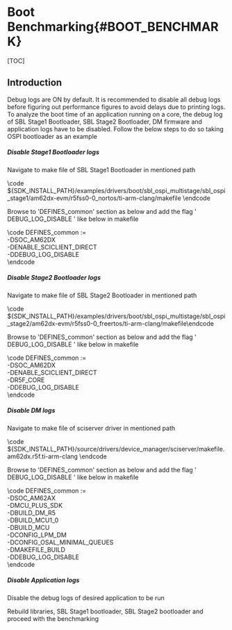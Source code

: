 # Boot Benchmarking{#BOOT_BENCHMARK}

[TOC]

## Introduction
Debug logs are ON by default. It is recommended to disable all debug logs before figuring out performance figures to avoid delays due to printing logs. To analyze the boot time of an application running on a core, the debug log of SBL Stage1 Bootloader, SBL Stage2 Bootloader, DM firmware and application logs have to be disabled. Follow the below steps to do so taking OSPI bootloader as an example

 ##### Disable Stage1 Bootloader logs

Navigate to make file of SBL Stage1 Bootloader in mentioned path

\code
${SDK_INSTALL_PATH}/examples/drivers/boot/sbl_ospi_multistage/sbl_ospi_stage1/am62dx-evm/r5fss0-0_nortos/ti-arm-clang/makefile
\endcode

Browse to 'DEFINES_common' section as below and add the flag ' DEBUG_LOG_DISABLE ' like below in makefile

\code
DEFINES_common := \
	-DSOC_AM62DX \
	-DENABLE_SCICLIENT_DIRECT \
    -DDEBUG_LOG_DISABLE \
\endcode

 ##### Disable Stage2 Bootloader logs

Navigate to make file of SBL Stage2 Bootloader in mentioned path

\code
  ${SDK_INSTALL_PATH}/examples/drivers/boot/sbl_ospi_multistage/sbl_ospi_stage2/am62dx-evm/r5fss0-0_freertos/ti-arm-clang/makefile\endcode

Browse to 'DEFINES_common' section as below and add the flag ' DEBUG_LOG_DISABLE ' like below in makefile

\code
DEFINES_common := \
	-DSOC_AM62DX \
	-DENABLE_SCICLIENT_DIRECT \
	-DR5F_CORE \
    -DDEBUG_LOG_DISABLE \
\endcode

 ##### Disable DM logs

Navigate to make file of sciserver driver in mentioned path

\code
${SDK_INSTALL_PATH}/source/drivers/device_manager/sciserver/makefile.am62dx.r5f.ti-arm-clang
\endcode

Browse to 'DEFINES_common' section as below and add the flag ' DEBUG_LOG_DISABLE ' like below in makefile

\code
DEFINES_common := \
    -DSOC_AM62AX \
    -DMCU_PLUS_SDK \
    -DBUILD_DM_R5 \
    -DBUILD_MCU1_0 \
    -DBUILD_MCU \
    -DCONFIG_LPM_DM \
    -DCONFIG_OSAL_MINIMAL_QUEUES \
    -DMAKEFILE_BUILD \
    -DDEBUG_LOG_DISABLE \
\endcode


 ##### Disable Application logs

Disable the debug logs of desired application to be run

Rebuild libraries, SBL Stage1 bootloader, SBL Stage2 bootloader and proceed with the benchmarking





